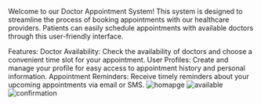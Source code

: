 Welcome to our Doctor Appointment System! This system is designed to streamline the process of booking appointments with our healthcare providers. Patients can easily schedule appointments with available doctors through this user-friendly interface.

Features:
Doctor Availability: Check the availability of doctors and choose a convenient time slot for your appointment.
User Profiles: Create and manage your profile for easy access to appointment history and personal information.
Appointment Reminders: Receive timely reminders about your upcoming appointments via email or SMS.
![homapge](https://github.com/masudhasan02/Doctor_Appointment_System/assets/155936703/2cbf471e-05b9-47ab-9560-6a2e567ccf83)
![available](https://github.com/masudhasan02/Doctor_Appointment_System/assets/155936703/3a579f06-d795-48b1-87c5-286a28368b06)
![confirmation](https://github.com/masudhasan02/Doctor_Appointment_System/assets/155936703/b1b9e380-fdc7-4f61-ba79-262c332b8df7)

